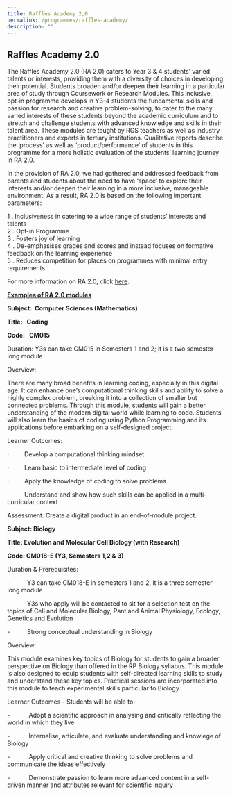 ```yaml
---
title: Raffles Academy 2,0
permalink: /programmes/raffles-academy/
description: ""
---
```

## Raffles Academy 2.0

The Raffles Academy 2.0 (RA 2.0) caters to Year 3 & 4 students’ varied talents or interests, providing them with a diversity of choices in developing their potential. Students broaden and/or deepen their learning in a particular area of study through Coursework or Research Modules. This inclusive, opt-in programme develops in Y3-4 students the fundamental skills and passion for research and creative problem-solving, to cater to the many varied interests of these students beyond the academic curriculum and to stretch and challenge students with advanced knowledge and skills in their talent area. These modules are taught by RGS teachers as well as industry practitioners and experts in tertiary institutions. Qualitative reports describe the ‘process’ as well as ‘product/performance’ of students in this programme for a more holistic evaluation of the students’ learning journey in RA 2.0. 

In the provision of RA 2.0, we had gathered and addressed feedback from parents and students about the need to have ‘space’ to explore their interests and/or deepen their learning in a more inclusive, manageable environment. As a result, RA 2.0 is based on the following important parameters:

1 \.  Inclusiveness in catering to a wide range of students’ interests and talents<br>
2 \.  Opt-in Programme<br>
3 \.  Fosters joy of learning<br>
4 \.  De-emphasises grades and scores and instead focuses on formative feedback on the learning experience  <br>
5 \.  Reduces competition for places on programmes with minimal entry requirements

For more information on RA 2.0, click [here](/files/2019%20RA%20Handbook.pdf).

<u><b>Examples of RA 2.0 modules</u></b>

**Subject:  Computer Sciences (Mathematics)**

**Title:   Coding** 

**Code:   CM015**

Duration: Y3s can take CM015 in Semesters 1 and 2; it is a two semester-long module

Overview:

There are many broad benefits in learning coding, especially in this digital age. It can enhance one’s computational thinking skills and ability to solve a highly complex problem, breaking it into a collection of smaller but connected problems. Through this module, students will gain a better understanding of the modern digital world while learning to code. Students will also learn the basics of coding using Python Programming and its applications before embarking on a self-designed project.

Learner Outcomes:

·         Develop a computational thinking mindset

·         Learn basic to intermediate level of coding

·         Apply the knowledge of coding to solve problems

·         Understand and show how such skills can be applied in a multi-curricular context

Assessment: Create a digital product in an end-of-module project.

**Subject: Biology**

**Title: Evolution and Molecular Cell Biology (with Research)**

**Code: CM018-E (Y3, Semesters 1,2 & 3)**

Duration & Prerequisites:

\-          Y3 can take CM018-E in semesters 1 and 2, it is a three semester-long module

\-          Y3s who apply will be contacted to sit for a selection test on the topics of Cell and Molecular Biology, Pant and Animal Physiology, Ecology, Genetics and Evolution

\-          Strong conceptual understanding in Biology

Overview:

This module examines key topics of Biology for students to gain a broader perspective on Biology than offered in the RP Biology syllabus. This module is also designed to equip students with self-directed learning skills to study and understand these key topics. Practical sessions are incorporated into this module to teach experimental skills particular to Biology.

Learner Outcomes - Students will be able to:

\-           Adopt a scientific approach in analysing and critically reflecting the world in which they live

\-           Internalise, articulate, and evaluate understanding and knowlege of Biology

\-           Apply critical and creative thinking to solve problems and communicate the ideas effectively

\-           Demonstrate passion to learn more advanced content in a self-driven manner and attributes relevant for scientific inquiry